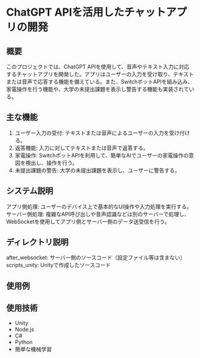 # ChatGPT APIを活用したチャットアプリの開発

## 概要
このプロジェクトでは、ChatGPT APIを使用して、音声やテキスト入力に対応するチャットアプリを開発した。アプリはユーザーの入力を受け取り、テキストまたは音声で応答する機能を備えている。また、SwitchボットAPIを組み込み、家電操作を行う機能や、大学の未提出課題を表示し警告する機能も実装されている。

## 主な機能
1. ユーザー入力の受付: テキストまたは音声によるユーザーの入力を受け付ける。
2. 返答機能: 入力に対してテキストまたは音声で返答する。
3. 家電操作: SwitchボットAPIを利用して、簡単なAIでユーザーの家電操作の意図を検出し、操作を行う。
4. 未提出課題の警告: 大学の未提出課題を表示し、ユーザーに警告する。

## システム説明
アプリ側処理: ユーザーのデバイス上で基本的なUI操作や入力処理を実行する。
サーバー側処理: 複雑なAPI呼び出しや音声認識などは別のサーバーで処理し、WebSocketを使用してアプリ側とサーバー側のデータ送受信を行う。

## ディレクトリ説明
after_websocket: サーバー側のソースコード（設定ファイル等は含まない）
scripts_unity: Unityで作成したソースコード

## 使用例

## 使用技術
- Unity
- Node.js
- C#
- Python
- 簡単な機械学習
